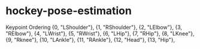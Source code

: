 # hockey-pose-estimation
 
Keypoint Ordering
    {0,  "LShoulder"},
    {1,  "RShoulder"},
    {2,  "LElbow"},
    {3,  "RElbow"},
    {4,  "LWrist"},
    {5, "RWrist"},
    {6, "LHip"},
    {7, "RHip"},
    {8, "LKnee"},
    {9, "Rknee"},
    {10, "LAnkle"},
    {11, "RAnkle"},
    {12,  "Head"},
    {13,  "Hip"},
